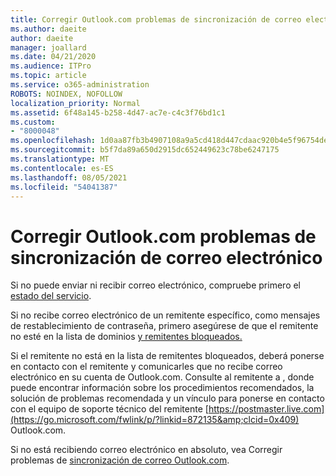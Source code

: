 ```yaml
---
title: Corregir Outlook.com problemas de sincronización de correo electrónico
ms.author: daeite
author: daeite
manager: joallard
ms.date: 04/21/2020
ms.audience: ITPro
ms.topic: article
ms.service: o365-administration
ROBOTS: NOINDEX, NOFOLLOW
localization_priority: Normal
ms.assetid: 6f48a145-b258-4d47-ac7e-c4c3f76bd1c1
ms.custom:
- "8000048"
ms.openlocfilehash: 1d0aa87fb3b4907108a9a5cd418d447cdaac920b4e5f96754dec2d0bd354b92d
ms.sourcegitcommit: b5f7da89a650d2915dc652449623c78be6247175
ms.translationtype: MT
ms.contentlocale: es-ES
ms.lasthandoff: 08/05/2021
ms.locfileid: "54041387"
---
```

# <a name="fix-outlookcom-email-sync-issues"></a>Corregir Outlook.com problemas de sincronización de correo electrónico

Si no puede enviar ni recibir correo electrónico, compruebe primero el [estado del servicio](https://go.microsoft.com/fwlink/p/?linkid=837482&amp;clcid=0x409).
  
Si no recibe correo electrónico de un remitente específico, como mensajes de restablecimiento de contraseña, primero asegúrese de que el remitente no esté en la lista de dominios [y remitentes bloqueados.](https://outlook.live.com/mail/options/mail/junkEmail/blockedSendersAndDomains)
  
Si el remitente no está en la lista de remitentes bloqueados, deberá ponerse en contacto con el remitente y comunicarles que no recibe correo electrónico en su cuenta de Outlook.com. Consulte al remitente a , donde puede encontrar información sobre los procedimientos recomendados, la solución de problemas recomendada y un vínculo para ponerse en contacto con el equipo de soporte técnico del remitente [https://postmaster.live.com](https://go.microsoft.com/fwlink/p/?linkid=872135&amp;clcid=0x409) Outlook.com.
  
Si no está recibiendo correo electrónico en absoluto, vea Corregir problemas de [sincronización de correo Outlook.com](https://support.office.com/article/d39e3341-8d79-4bf1-b3c7-ded602233642?wt.mc_id=Office_Outlook_com_Alchemy).